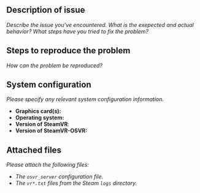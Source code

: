 ## Description of issue

*Describe the issue you've encountered. What is the exepected and actual behavior? What steps have you tried to fix the problem?*



## Steps to reproduce the problem

*How can the problem be reproduced?*



## System configuration

*Please specify any relevant system configuration information.*

  * **Graphics card(s):** 
  * **Operating system:** 
  * **Version of SteamVR**: 
  * **Version of SteamVR-OSVR:** 

## Attached files

*Please attach the following files:*

  * *The `osvr_server` configuration file.*
  * *The `vr*.txt` files from the Steam `logs` directory.*



